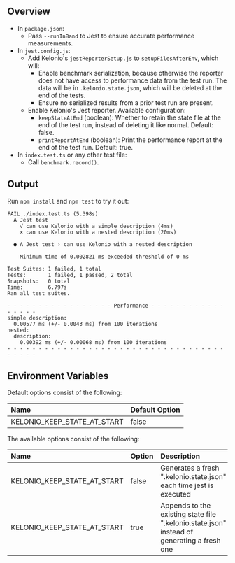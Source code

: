 ## Overview
* In `package.json`:
  * Pass `--runInBand` to Jest to ensure accurate performance measurements.
* In `jest.config.js`:
  * Add Kelonio's `jestReporterSetup.js` to `setupFilesAfterEnv`, which will:
    * Enable benchmark serialization, because otherwise the reporter does not
      have access to performance data from the test run. The data will be in
      `.kelonio.state.json`, which will be deleted at the end of the tests.
    * Ensure no serialized results from a prior test run are present.
  * Enable Kelonio's Jest reporter. Available configuration:
    * `keepStateAtEnd` (boolean): Whether to retain the state file at the end of the test run,
      instead of deleting it like normal. Default: false.
    * `printReportAtEnd` (boolean): Print the performance report at the end of the test run.
      Default: true.
* In `index.test.ts` or any other test file:
  * Call `benchmark.record()`.

## Output
Run `npm install` and `npm test` to try it out:

```
FAIL ./index.test.ts (5.398s)
  A Jest test
    √ can use Kelonio with a simple description (4ms)
    × can use Kelonio with a nested description (20ms)

  ● A Jest test › can use Kelonio with a nested description

    Minimum time of 0.002821 ms exceeded threshold of 0 ms

Test Suites: 1 failed, 1 total
Tests:       1 failed, 1 passed, 2 total
Snapshots:   0 total
Time:        6.797s
Ran all test suites.

- - - - - - - - - - - - - - - - - Performance - - - - - - - - - - - - - - - - -
simple description:
  0.00577 ms (+/- 0.0043 ms) from 100 iterations
nested:
  description:
    0.00392 ms (+/- 0.00068 ms) from 100 iterations
- - - - - - - - - - - - - - - - - - - - - - - - - - - - - - - - - - - - - - - -
```

## Environment Variables

Default options consist of the following:

| Name                        | Default Option |
| :-------------------------- | :------------- |
| KELONIO_KEEP_STATE_AT_START | false          |

The available options consist of the following:

| Name                        | Option | Description                                                                                |
| :-------------------------- | :----- | :----------------------------------------------------------------------------------------- |
| KELONIO_KEEP_STATE_AT_START | false  | Generates a fresh ".kelonio.state.json" each time jest is executed                         |
| KELONIO_KEEP_STATE_AT_START | true   | Appends to the existing state file ".kelonio.state.json" instead of generating a fresh one |
